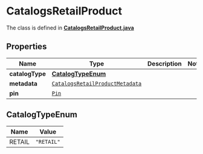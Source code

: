 

# CatalogsRetailProduct

The class is defined in **[CatalogsRetailProduct.java](../../src/main/java/org/openapitools/model/CatalogsRetailProduct.java)**

## Properties

Name | Type | Description | Notes
------------ | ------------- | ------------- | -------------
**catalogType** | [**CatalogTypeEnum**](#CatalogTypeEnum) |  | 
**metadata** | [`CatalogsRetailProductMetadata`](CatalogsRetailProductMetadata.md) |  | 
**pin** | [`Pin`](Pin.md) |  | 

## CatalogTypeEnum

Name | Value
---- | -----
RETAIL | `"RETAIL"`




